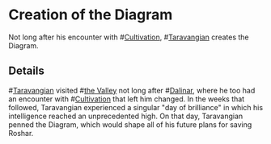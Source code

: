 # Creation of the Diagram
Not long after his encounter with #[Cultivation](cultivation), #[Taravangian](taravangian) creates the Diagram.

## Details
#[Taravangian](taravangian) visited #[the Valley](valley) not long after #[Dalinar](dalinar), where he too had an encounter with #[Cultivation](Cultivation) that left him changed. In the weeks that followed, Taravangian experienced a singular "day of brilliance" in which his intelligence reached an unprecedented high. On that day, Taravangian penned the Diagram, which would shape all of his future plans for saving Roshar.
